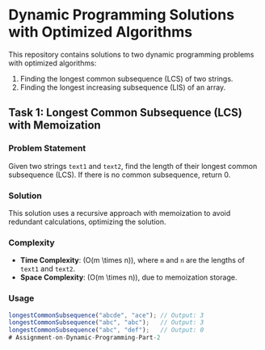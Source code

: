 # Dynamic Programming Solutions with Optimized Algorithms

This repository contains solutions to two dynamic programming problems with optimized algorithms:
1. Finding the longest common subsequence (LCS) of two strings.
2. Finding the longest increasing subsequence (LIS) of an array.

## Task 1: Longest Common Subsequence (LCS) with Memoization

### Problem Statement
Given two strings `text1` and `text2`, find the length of their longest common subsequence (LCS). If there is no common subsequence, return 0.

### Solution
This solution uses a recursive approach with memoization to avoid redundant calculations, optimizing the solution.

### Complexity
- **Time Complexity**: \(O(m \times n)\), where `m` and `n` are the lengths of `text1` and `text2`.
- **Space Complexity**: \(O(m \times n)\), due to memoization storage.

### Usage
```javascript
longestCommonSubsequence("abcde", "ace"); // Output: 3
longestCommonSubsequence("abc", "abc");   // Output: 3
longestCommonSubsequence("abc", "def");   // Output: 0
# Assignment-on-Dynamic-Programming-Part-2
